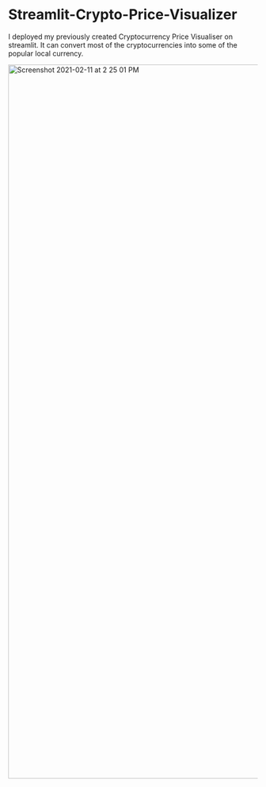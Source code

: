 # Streamlit-Crypto-Price-Visualizer
I deployed my previously created Cryptocurrency Price Visualiser on streamlit. It can convert most of the cryptocurrencies into some of the popular local currency.

<img width="1440" alt="Screenshot 2021-02-11 at 2 25 01 PM" src="https://user-images.githubusercontent.com/50315818/107617228-8697c980-6c75-11eb-829d-5f635fefdf21.png">
